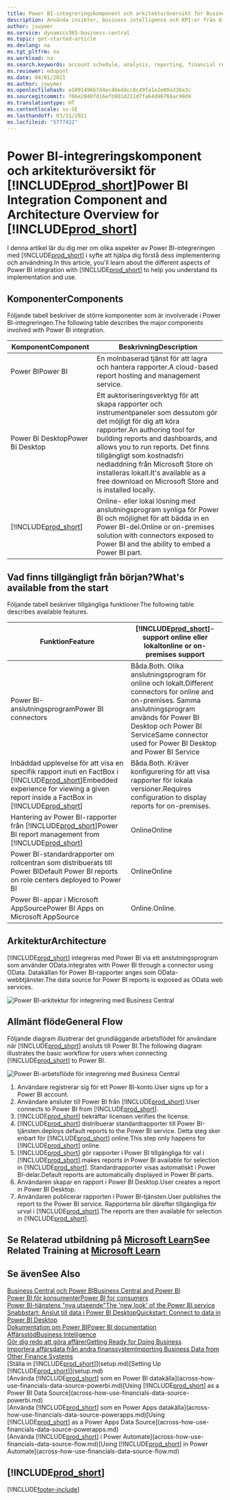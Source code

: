 ```yaml
---
title: Power BI-integreringskomponent och arkitekturöversikt för Business Central| Microsoft Docs
description: Använda insikter, business intelligence och KPI:er från dina Business Central-data är enkelt med Business Central-apparna för Power BI.
author: jswymer
ms.service: dynamics365-business-central
ms.topic: get-started-article
ms.devlang: na
ms.tgt_pltfrm: na
ms.workload: na
ms.search.keywords: account schedule, analysis, reporting, financial report, business intelligence, KPI
ms.reviewer: edupont
ms.date: 04/01/2021
ms.author: jswymer
ms.openlocfilehash: e1091496b7d4ec4bed4cc8c49fa1e2e00a336a3c
ms.sourcegitcommit: 766e2840fd16efb901d211d7fa64d96766ac99d9
ms.translationtype: HT
ms.contentlocale: sv-SE
ms.lasthandoff: 03/31/2021
ms.locfileid: "5777422"
---
```

# <a name="power-bi-integration-component-and-architecture-overview-for-prod_short"></a><span data-ttu-id="d22b8-103">Power BI-integreringskomponent och arkitekturöversikt för [!INCLUDE[prod_short](includes/prod_short.md)]</span><span class="sxs-lookup"><span data-stu-id="d22b8-103">Power BI Integration Component and Architecture Overview for [!INCLUDE[prod_short](includes/prod_short.md)]</span></span>

<span data-ttu-id="d22b8-104">I denna artikel lär du dig mer om olika aspekter av Power BI-integreringen med [!INCLUDE[prod_short](includes/prod_short.md)] i syfte att hjälpa dig förstå dess implementering och användning.</span><span class="sxs-lookup"><span data-stu-id="d22b8-104">In this article, you'll learn about the different aspects of Power BI integration with [!INCLUDE[prod_short](includes/prod_short.md)] to help you understand its implementation and use.</span></span>

## <a name="components"></a><span data-ttu-id="d22b8-105">Komponenter</span><span class="sxs-lookup"><span data-stu-id="d22b8-105">Components</span></span>

<span data-ttu-id="d22b8-106">Följande tabell beskriver de större komponenter som är involverade i Power BI-integreringen.</span><span class="sxs-lookup"><span data-stu-id="d22b8-106">The following table describes the major components involved with Power BI integration.</span></span>

|<span data-ttu-id="d22b8-107">Komponent</span><span class="sxs-lookup"><span data-stu-id="d22b8-107">Component</span></span>|<span data-ttu-id="d22b8-108">Beskrivning</span><span class="sxs-lookup"><span data-stu-id="d22b8-108">Description</span></span>|
|---------|-----------|
|<span data-ttu-id="d22b8-109">Power BI</span><span class="sxs-lookup"><span data-stu-id="d22b8-109">Power BI</span></span>|<span data-ttu-id="d22b8-110">En molnbaserad tjänst för att lagra och hantera rapporter.</span><span class="sxs-lookup"><span data-stu-id="d22b8-110">A cloud-based report hosting and management service.</span></span>|
|<span data-ttu-id="d22b8-111">Power BI Desktop</span><span class="sxs-lookup"><span data-stu-id="d22b8-111">Power BI Desktop</span></span>|<span data-ttu-id="d22b8-112">Ett auktoriseringsverktyg för att skapa rapporter och instrumentpaneler som dessutom gör det möjligt för dig att köra rapporter.</span><span class="sxs-lookup"><span data-stu-id="d22b8-112">An authoring tool for building reports and dashboards, and allows you to run reports.</span></span> <span data-ttu-id="d22b8-113">Det finns tillgängligt som kostnadsfri nedladdning från Microsoft Store oh installeras lokalt.</span><span class="sxs-lookup"><span data-stu-id="d22b8-113">It's available as a free download on Microsoft Store and is installed locally.</span></span>|
|[!INCLUDE[prod_short](includes/prod_short.md)]|<span data-ttu-id="d22b8-114">Online- eller lokal lösning med anslutningsprogram synliga för Power BI och möjlighet för att bädda in en Power BI-del.</span><span class="sxs-lookup"><span data-stu-id="d22b8-114">Online or on-premises solution with connectors exposed to Power BI and the ability to embed a Power BI part.</span></span>|

## <a name="whats-available-from-the-start"></a><span data-ttu-id="d22b8-115">Vad finns tillgängligt från början?</span><span class="sxs-lookup"><span data-stu-id="d22b8-115">What's available from the start</span></span>

<span data-ttu-id="d22b8-116">Följande tabell beskriver tillgängliga funktioner.</span><span class="sxs-lookup"><span data-stu-id="d22b8-116">The following table describes available features.</span></span>

|<span data-ttu-id="d22b8-117">Funktion</span><span class="sxs-lookup"><span data-stu-id="d22b8-117">Feature</span></span>|[!INCLUDE[prod_short](includes/prod_short.md)]<span data-ttu-id="d22b8-118">-support online eller lokalt</span><span class="sxs-lookup"><span data-stu-id="d22b8-118">online or on-premises support</span></span>|
|-------|---------------------|
|<span data-ttu-id="d22b8-119">Power BI-anslutningsprogram</span><span class="sxs-lookup"><span data-stu-id="d22b8-119">Power BI connectors</span></span>|<span data-ttu-id="d22b8-120">Båda.</span><span class="sxs-lookup"><span data-stu-id="d22b8-120">Both.</span></span> <span data-ttu-id="d22b8-121">Olika anslutningsprogram för online och lokalt.</span><span class="sxs-lookup"><span data-stu-id="d22b8-121">Different connectors for online and on-premises.</span></span> <span data-ttu-id="d22b8-122">Samma anslutningsprogram används för Power BI Desktop och Power BI Service</span><span class="sxs-lookup"><span data-stu-id="d22b8-122">Same connector used for Power BI Desktop and Power BI Service</span></span> |
|<span data-ttu-id="d22b8-123">Inbäddad upplevelse för att visa en specifik rapport inuti en FactBox i [!INCLUDE[prod_short](includes/prod_short.md)]</span><span class="sxs-lookup"><span data-stu-id="d22b8-123">Embedded experience for viewing a given report inside a FactBox in [!INCLUDE[prod_short](includes/prod_short.md)]</span></span>|<span data-ttu-id="d22b8-124">Båda.</span><span class="sxs-lookup"><span data-stu-id="d22b8-124">Both.</span></span> <span data-ttu-id="d22b8-125">Kräver konfigurering för att visa rapporter för lokala versioner.</span><span class="sxs-lookup"><span data-stu-id="d22b8-125">Requires configuration to display reports for on-premises.</span></span>|
|<span data-ttu-id="d22b8-126">Hantering av Power BI-rapporter från [!INCLUDE[prod_short](includes/prod_short.md)]</span><span class="sxs-lookup"><span data-stu-id="d22b8-126">Power BI report management from [!INCLUDE[prod_short](includes/prod_short.md)]</span></span>|<span data-ttu-id="d22b8-127">Online</span><span class="sxs-lookup"><span data-stu-id="d22b8-127">Online</span></span>|
|<span data-ttu-id="d22b8-128">Power BI-standardrapporter om rollcentran som distribuerats till Power BI</span><span class="sxs-lookup"><span data-stu-id="d22b8-128">Default Power BI reports on role centers deployed to Power BI</span></span>|<span data-ttu-id="d22b8-129">Online</span><span class="sxs-lookup"><span data-stu-id="d22b8-129">Online</span></span>|
|<span data-ttu-id="d22b8-130">Power BI-appar i Microsoft AppSource</span><span class="sxs-lookup"><span data-stu-id="d22b8-130">Power BI Apps on Microsoft AppSource</span></span>|<span data-ttu-id="d22b8-131">Online.</span><span class="sxs-lookup"><span data-stu-id="d22b8-131">Online.</span></span>|

## <a name="architecture"></a><span data-ttu-id="d22b8-132">Arkitektur</span><span class="sxs-lookup"><span data-stu-id="d22b8-132">Architecture</span></span>

[!INCLUDE[prod_short](includes/prod_short.md)] <span data-ttu-id="d22b8-133">integreras med Power BI via ett anslutningsprogram som använder OData.</span><span class="sxs-lookup"><span data-stu-id="d22b8-133">integrates with Power BI through a connector using OData.</span></span> <span data-ttu-id="d22b8-134">Datakällan för Power BI-rapporter anges som OData-webbtjänster.</span><span class="sxs-lookup"><span data-stu-id="d22b8-134">The data source for Power BI reports is exposed as OData web services.</span></span>

![Power BI-arkitektur för integrering med Business Central](./media/power-bi-architecture.png)

## <a name="general-flow"></a><span data-ttu-id="d22b8-136">Allmänt flöde</span><span class="sxs-lookup"><span data-stu-id="d22b8-136">General Flow</span></span>

<span data-ttu-id="d22b8-137">Följande diagram illustrerar det grundläggande arbetsflödet för användare när [!INCLUDE[prod_short](includes/prod_short.md)] ansluts till Power BI.</span><span class="sxs-lookup"><span data-stu-id="d22b8-137">The following diagram illustrates the basic workflow for users when connecting [!INCLUDE[prod_short](includes/prod_short.md)] to Power BI.</span></span>

![Power BI-arbetsflöde för integrering med Business Central](./media/power-bi-flow.png)

1. <span data-ttu-id="d22b8-139">Användare registrerar sig för ett Power BI-konto.</span><span class="sxs-lookup"><span data-stu-id="d22b8-139">User signs up for a Power BI account.</span></span>
2. <span data-ttu-id="d22b8-140">Användare ansluter till Power BI från [!INCLUDE[prod_short](includes/prod_short.md)].</span><span class="sxs-lookup"><span data-stu-id="d22b8-140">User connects to Power BI from [!INCLUDE[prod_short](includes/prod_short.md)].</span></span>
3. [!INCLUDE[prod_short](includes/prod_short.md)] <span data-ttu-id="d22b8-141">bekräftar licensen.</span><span class="sxs-lookup"><span data-stu-id="d22b8-141">verifies the license.</span></span>
4. [!INCLUDE[prod_short](includes/prod_short.md)] <span data-ttu-id="d22b8-142">distribuerar standardrapporter till Power BI-tjänsten.</span><span class="sxs-lookup"><span data-stu-id="d22b8-142">deploys default reports to the Power BI service.</span></span> <span data-ttu-id="d22b8-143">Detta steg sker enbart för [!INCLUDE[prod_short](includes/prod_short.md)] online.</span><span class="sxs-lookup"><span data-stu-id="d22b8-143">This step only happens for [!INCLUDE[prod_short](includes/prod_short.md)] online.</span></span>
5. [!INCLUDE[prod_short](includes/prod_short.md)] <span data-ttu-id="d22b8-144">gör rapporter i Power BI tillgängliga för val i [!INCLUDE[prod_short](includes/prod_short.md)].</span><span class="sxs-lookup"><span data-stu-id="d22b8-144">makes reports in Power BI available for selection in [!INCLUDE[prod_short](includes/prod_short.md)].</span></span> <span data-ttu-id="d22b8-145">Standardrapporter visas automatiskt i Power BI-delar.</span><span class="sxs-lookup"><span data-stu-id="d22b8-145">Default reports are automatically displayed in Power BI parts.</span></span>
6. <span data-ttu-id="d22b8-146">Användaren skapar en rapport i Power BI Desktop.</span><span class="sxs-lookup"><span data-stu-id="d22b8-146">User creates a report in Power BI Desktop.</span></span>
7. <span data-ttu-id="d22b8-147">Användaren publicerar rapporten i Power BI-tjänsten.</span><span class="sxs-lookup"><span data-stu-id="d22b8-147">User publishes the report to the Power BI service.</span></span> <span data-ttu-id="d22b8-148">Rapporterna blir därefter tillgängliga för urval i [!INCLUDE[prod_short](includes/prod_short.md)].</span><span class="sxs-lookup"><span data-stu-id="d22b8-148">The reports are then available for selection in [!INCLUDE[prod_short](includes/prod_short.md)].</span></span>

## <a name="see-related-training-at-microsoft-learn"></a><span data-ttu-id="d22b8-149">Se Relaterad utbildning på [Microsoft Learn](/learn/modules/configure-powerbi-excel-dynamics-365-business-central/index)</span><span class="sxs-lookup"><span data-stu-id="d22b8-149">See Related Training at [Microsoft Learn](/learn/modules/configure-powerbi-excel-dynamics-365-business-central/index)</span></span>

## <a name="see-also"></a><span data-ttu-id="d22b8-150">Se även</span><span class="sxs-lookup"><span data-stu-id="d22b8-150">See Also</span></span>

[<span data-ttu-id="d22b8-151">Business Central och Power BI</span><span class="sxs-lookup"><span data-stu-id="d22b8-151">Business Central and Power BI</span></span>](admin-powerbi.md)  
[<span data-ttu-id="d22b8-152">Power BI för konsumenter</span><span class="sxs-lookup"><span data-stu-id="d22b8-152">Power BI for consumers</span></span>](/power-bi/consumer/end-user-consumer)  
[<span data-ttu-id="d22b8-153">Power BI-tjänstens "nya utseende"</span><span class="sxs-lookup"><span data-stu-id="d22b8-153">The 'new look' of the Power BI service</span></span>](/power-bi/service-new-look)  
[<span data-ttu-id="d22b8-154">Snabbstart: Anslut till data i Power BI Desktop</span><span class="sxs-lookup"><span data-stu-id="d22b8-154">Quickstart: Connect to data in Power BI Desktop</span></span>](/power-bi/desktop-quickstart-connect-to-data)  
[<span data-ttu-id="d22b8-155">Dokumentation om Power BI</span><span class="sxs-lookup"><span data-stu-id="d22b8-155">Power BI documentation</span></span>](/power-bi/)  
[<span data-ttu-id="d22b8-156">Affärsstöd</span><span class="sxs-lookup"><span data-stu-id="d22b8-156">Business Intelligence</span></span>](bi.md)  
[<span data-ttu-id="d22b8-157">Gör dig redo att göra affärer</span><span class="sxs-lookup"><span data-stu-id="d22b8-157">Getting Ready for Doing Business</span></span>](ui-get-ready-business.md)  
[<span data-ttu-id="d22b8-158">Importera affärsdata från andra finanssystem</span><span class="sxs-lookup"><span data-stu-id="d22b8-158">Importing Business Data from Other Finance Systems</span></span>](across-import-data-configuration-packages.md)  
<span data-ttu-id="d22b8-159">[Ställa in [!INCLUDE[prod_short](includes/prod_short.md)]](setup.md)</span><span class="sxs-lookup"><span data-stu-id="d22b8-159">[Setting Up [!INCLUDE[prod_short](includes/prod_short.md)]](setup.md)</span></span>  
<span data-ttu-id="d22b8-160">[Använda [!INCLUDE[prod_short](includes/prod_short.md)] som en Power BI datakälla](across-how-use-financials-data-source-powerbi.md)</span><span class="sxs-lookup"><span data-stu-id="d22b8-160">[Using [!INCLUDE[prod_short](includes/prod_short.md)] as a Power BI Data Source](across-how-use-financials-data-source-powerbi.md)</span></span>  
<span data-ttu-id="d22b8-161">[Använda [!INCLUDE[prod_short](includes/prod_short.md)] som en Power Apps datakälla](across-how-use-financials-data-source-powerapps.md)</span><span class="sxs-lookup"><span data-stu-id="d22b8-161">[Using [!INCLUDE[prod_short](includes/prod_short.md)] as a Power Apps Data Source](across-how-use-financials-data-source-powerapps.md)</span></span>  
<span data-ttu-id="d22b8-162">[Använda [!INCLUDE[prod_short](includes/prod_short.md)] i Power Automate](across-how-use-financials-data-source-flow.md)</span><span class="sxs-lookup"><span data-stu-id="d22b8-162">[Using [!INCLUDE[prod_short](includes/prod_short.md)] in Power Automate](across-how-use-financials-data-source-flow.md)</span></span>  

## [!INCLUDE[prod_short](includes/free_trial_md.md)]  


[!INCLUDE[footer-include](includes/footer-banner.md)]